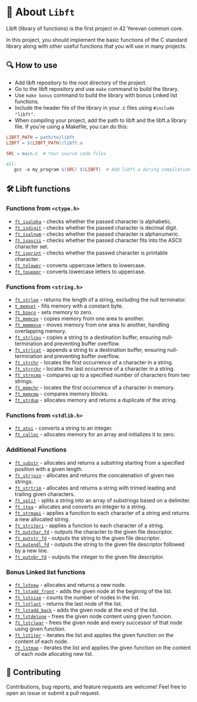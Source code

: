 # 📜 About `Libft`

Libft (library of functions) is the first project in 42 Yerevan common core.

In this project, you should implement the basic functions of the C standard library along with other useful functions that you will use in many projects.

## 🔍 How to use

- Add libft repository to the root directory of the project.
- Go to the libft repository and use `make` command to build the library.
- Use `make bonus` command to build the library with bonus Linked list functions.
- Include the header file of the library in your .c files using `#include "libft"`.
- When compiling your project, add the path to libft and the libft.a library file. If you're using a Makefile, you can do this:
 ```Makefile
LIBFT_PATH = path/to/libft
LIBFT = $(LIBFT_PATH)/libft.a

SRC = main.c  # Your source code files

all:
    gcc -o my_program $(SRC) $(LIBFT)  # Add libft.a during compilation
```

## 🛠️ Libft functions

### Functions from `<ctype.h>`

- [`ft_isalpha`](ft_isalpha.c) - checks whether the passed character is alphabetic.
- [`ft_isdigit`](ft_isdigit.c) - checks whether the passed character is decimal digit.
- [`ft_isalnum`](ft_isalnum.c) - checks whether the passed character is alphanumeric.
- [`ft_isascii`](ft_isascii.c) - checks whether the passed character fits into the ASCII character set.
- [`ft_isprint`](ft_isprint.c) - checks whether the passwd character is printable character.
- [`ft_tolower`](ft_tolower.c) - converts uppercase letters to lowercase.
- [`ft_toupper`](ft_toupper.c) - converts lowercase letters to uppercase.

### Functions from `<string.h>`

- [`ft_strlen`](ft_strlen.c) - returns the length of a string, excluding the null terminator.
- [`t_memset`](ft_memset.c) - fills memory with a constant byte.
- [`ft_bzero`](ft_bzero.c) - sets memory to zero.
- [`ft_memcpy`](ft_memcpy.c) - copies memory from one area to another.
- [`ft_memmove`](ft_memmove.c) - moves memory from one area to another, handling overlapping memory.
- [`ft_strlcpy`](ft_strlcpy.c) - copies a string to a destination buffer, ensuring null-termination and preventing buffer overflow.
- [`ft_strlcat`](ft_strlcat.c) - appends a string to a destination buffer, ensuring null-termination and preventing buffer overflow.
- [`ft_strchr`](ft_strchr.c) - locates the first occurrence of a character in a string.
- [`ft_strrchr`](ft_strrchr.c) - locates the last occurrence of a character in a string.
- [`ft_strncmp`](ft_strncmp.c) - compares up to a specified number of characters from two strings.
- [`ft_memchr`](ft_memchr.c) - locates the first occurrence of a character in memory.
- [`ft_memcmp`](ft_memcmp.c) - compares memory blocks.
- [`ft_strdup`](ft_strdup.c) - allocates memory and returns a duplicate of the string.

### Functions from `<stdlib.h>`

- [`ft_atoi`](ft_atoi.c) - converts a string to an integer.
- [`ft_calloc`](ft_calloc.c) - allocates memory for an array and initializes it to zero.

### Additional Functions

- [`ft_substr`](ft_substr.c) - allocates and returns a substring starting from a specified position with a given length.
- [`ft_strjoin`](ft_strjoin.c) - allocates and returns the concatenation of given two strings.
- [`ft_strtrim`](ft_strtrim.c) - allocates and returns a string with trimed leading and trailing given characters.
- [`ft_split`](ft_split.c) - splits a string into an array of substrings based on a delimiter.
- [`ft_itoa`](ft_itoa.c) - allocates and converts an integer to a string.
- [`ft_strmapi`](ft_strmapi.c) - applies a function to each character of a string and returns a new allocated string.
- [`ft_striteri`](ft_striteri.c) - applies a function to each character of a string.
- [`ft_putchar_fd`](ft_putchar_fd.c) - outputs the character to the given file descriptor.
- [`ft_putstr_fd`](ft_putstr_fd.c) - outputs the string to the given file descriptor.
- [`ft_putendl_fd`](ft_putendl_fd.c) - outputs the string to the given file descriptor followed by a new line.
- [`ft_putnbr_fd`](ft_putnbr_fd.c) - outputs the integer to the given file descriptor.

### Bonus Linked list functions

 - [`ft_lstnew`](ft_lstnew.c) - allocates and returns a new node.
 - [`ft_lstadd_front`](ft_lstadd_front.c) - adds the given node at the beginnig of the list.
 - [`ft_lstsize`](ft_lstsize.c) - counts the number of nodes in the list.
 - [`ft_lstlast`](ft_lstlast.c) - returns the last node of the list.
 - [`ft_lstadd_back`](ft_lstadd_back.c) - adds the given node at the end of the list.
 - [`ft_lstdelone`](ft_lstdelone.c) - frees the given node content using given funcion.
 - [`ft_lstclear`](ft_lstclear.c) - frees the given node and every successor of that node using given function.
 - [`ft_lstiter`](ft_lstiter.c) - iterates the list and applies the given function on the content of each node.
 - [`ft_lstmap`](ft_lstmap.c) - iterates the list and applies the given function on the content of each node allocating new list.

## 🤝 Contributing
Contributions, bug reports, and feature requests are welcome! Feel free to open an issue or submit a pull request.


 
